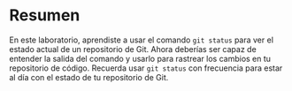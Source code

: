 # Resumen

En este laboratorio, aprendiste a usar el comando `git status` para ver el estado actual de un repositorio de Git. Ahora deberías ser capaz de entender la salida del comando y usarlo para rastrear los cambios en tu repositorio de código. Recuerda usar `git status` con frecuencia para estar al día con el estado de tu repositorio de Git.

